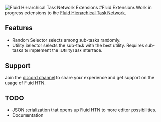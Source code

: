 ![Fluid Hierarchical Task Network Extensions](https://i.imgur.com/xKfIV0f.png)
#Fluid Extensions
Work in progress extensions to the [Fluid Hierarchical Task Network](https://github.com/ptrefall/fluid-hierarchical-task-network).

## Features
* Random Selector selects among sub-tasks randomly.
* Utility Selector selects the sub-task with the best utility. Requires sub-tasks to implement the IUtilityTask interface.

## Support
Join the [discord channel](https://discord.gg/u45nmb) to share your experience and get support on the usage of Fluid HTN.

## TODO
* JSON serialization that opens up Fluid HTN to more editor possibilities.
* Documentation

